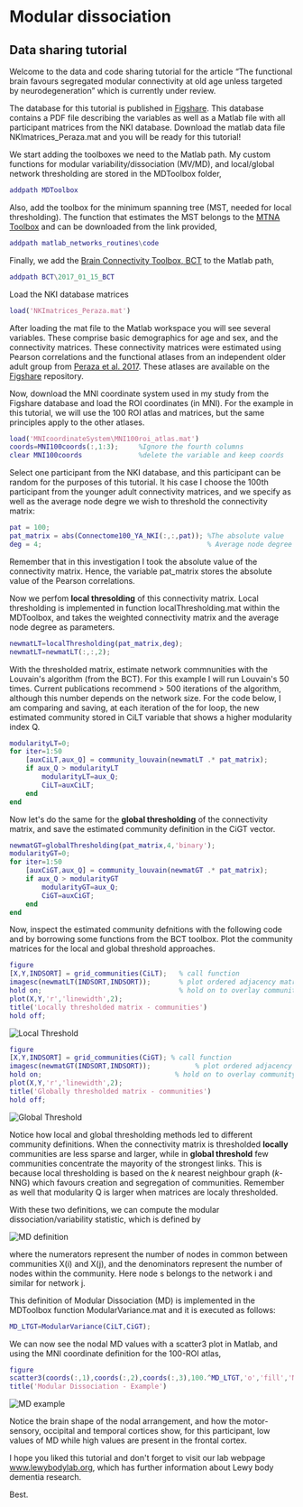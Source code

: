 # Modular dissociation 
## Data sharing tutorial

Welcome to the data and code sharing tutorial for the article “The functional brain favours segregated modular connectivity at old age unless targeted by neurodegeneration” which is currently under review.

The database for this tutorial is published in [Figshare](https://figshare.com/s/7057a9ac73458c3ebbcc). This database contains a PDF file describing the variables as well as a Matlab file with all participant matrices from the NKI database. Download the matlab data file NKImatrices_Peraza.mat and you will be ready for this tutorial!
 
We start adding the toolboxes we need to the Matlab path. My custom functions for modular variability/dissociation (MV/MD), and local/global network thresholding are stored in the MDToolbox folder,
```Matlab
addpath MDToolbox
```
Also, add the toolbox for the minimum spanning tree (MST, needed for local thresholding). The function that estimates the MST belongs to the [MTNA Toolbox](http://strategic.mit.edu/downloads.php?page=matlab_networks) and can be downloaded from the link provided,
```Matlab
addpath matlab_networks_routines\code
```
Finally, we add the [Brain Connectivity Toolbox, BCT](https://sites.google.com/site/bctnet/) to the Matlab path,
```Matlab
addpath BCT\2017_01_15_BCT
```
Load the NKI database matrices
```Matlab
load('NKImatrices_Peraza.mat')
```
After loading the mat file to the Matlab workspace you will see several variables. These comprise basic demographics for age and sex, and the connectivity matrices. These connectivity matrices were estimated using Pearson correlations and the functional atlases from an independent older adult group from [Peraza et al. 2017](https://onlinelibrary.wiley.com/doi/abs/10.1002/hbm.23499). These atlases are available on the [Figshare](https://figshare.com/s/7057a9ac73458c3ebbcc) repository.

Now, download the MNI coordinate system used in my study from the Figshare database and load the ROI coordinates (in MNI). For the example in this tutorial, we will use the 100 ROI atlas and matrices, but the same principles apply to the other atlases.
```Matlab
load('MNIcoordinateSystem\MNI100roi_atlas.mat')
coords=MNI100coords(:,1:3);     %Ignore the fourth columns
clear MNI100coords              %delete the variable and keep coords
```
Select one participant from the NKI database, and this participant can be random for the purposes of this tutorial. It his case I choose the 100th participant from the younger adult connectivity matrices, and we specify as well as the average node degre we wish to threshold the connectivity matrix:
```Matlab
pat = 100;
pat_matrix = abs(Connectome100_YA_NKI(:,:,pat)); %The absolute value
deg = 4;                                         % Average node degree (whole network)
```
Remember that in this investigation I took the absolute value of the connectivity matrix. Hence, the variable pat_matrix stores the absolute value of the Pearson correlations.

Now we perfom **local thresolding** of this connectivity matrix. Local thresholding is implemented in function localThresholding.mat within the MDToolbox, and takes the weighted connectivity matrix and the average node degree as parameters. 
```Matlab
newmatLT=localThresholding(pat_matrix,deg);
newmatLT=newmatLT(:,:,2);
```
With the thresholded matrix, estimate network commnunities with the Louvain's algorithm (from the BCT). For this example I will run Louvain's 50 times. Current publications recommend > 500 iterations of the algorithm, although this number depends on the network size. For the code below, I am comparing and saving, at each iteration of the for loop, the new estimated community stored in CiLT variable that shows a higher modularity index Q.
```Matlab
modularityLT=0;
for iter=1:50 
    [auxCiLT,aux_Q] = community_louvain(newmatLT .* pat_matrix);
    if aux_Q > modularityLT
        modularityLT=aux_Q;
        CiLT=auxCiLT;
    end
end
``` 
Now let's do the same for the **global thresholding** of the connectivity matrix, and save the estimated community definition in the CiGT vector.
```Matlab
newmatGT=globalThresholding(pat_matrix,4,'binary');
modularityGT=0;
for iter=1:50 
    [auxCiGT,aux_Q] = community_louvain(newmatGT .* pat_matrix);
    if aux_Q > modularityGT
        modularityGT=aux_Q;
        CiGT=auxCiGT;
    end
end
```
Now, inspect the estimated community defnitions with the following code and by borrowing some functions from the BCT toolbox. Plot the community matrices for the local and global threshold approaches.

```Matlab
figure
[X,Y,INDSORT] = grid_communities(CiLT);   % call function
imagesc(newmatLT(INDSORT,INDSORT));       % plot ordered adjacency matrix
hold on;                                  % hold on to overlay community visualization
plot(X,Y,'r','linewidth',2);
title('Locally thresholded matrix - communities')
hold off;
```
![Local Threshold](/images/LocalThreshold_Example.png)

```Matlab
figure
[X,Y,INDSORT] = grid_communities(CiGT); % call function
imagesc(newmatGT(INDSORT,INDSORT));           % plot ordered adjacency matrix
hold on;                                 % hold on to overlay community visualization
plot(X,Y,'r','linewidth',2);
title('Globally thresholded matrix - communities')
hold off;
```
![Global Threshold](/images/GlobalThreshold_Example.png)

Notice how local and global thresholding methods led to different community definitions. When the connectivity matrix is thresholded **locally** communities are less sparse and larger, while in **global threshold** few communities concentrate the mayority of the strongest links. This is because local thresholding is based on the _k_ nearest neighbour graph (_k_-NNG) which favours creation and segregation of communities. Remember as well that modularity Q is larger when matrices are localy thresholded.

With these two definitions, we can compute the modular dissociation/variability statistic, which is defined by

![MD definition](/images/MD_definition.png)

where the numerators represent the number of nodes in common between communities X(i) and X(j), and the denominators represent the number of nodes within the community. Here node s belongs to the network i and similar for network j.

This definition of Modular Dissociation (MD) is implemented in the MDToolbox function ModularVariance.mat and it is executed as follows:

```Matlab
MD_LTGT=ModularVariance(CiLT,CiGT);
```
We can now see the nodal MD values with a scatter3 plot in Matlab, and using the MNI coordinate definition for the 100-ROI atlas,

```Matlab
figure
scatter3(coords(:,1),coords(:,2),coords(:,3),100.^MD_LTGT,'o','fill','MarkerFaceColor','b')
title('Modular Dissociation - Example')
```
![MD example](/images/MD_example.png)

Notice the brain shape of the nodal arrangement, and how the motor-sensory, occipital and temporal cortices show, for this participant, low values of MD while high values are present in the frontal cortex.

I hope you liked this tutorial and don't forget to visit our lab webpage www.lewybodylab.org, which has further information about Lewy body dementia research.

Best.
